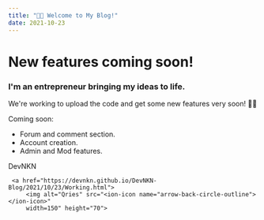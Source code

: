 ```yaml
---
title: "👋🏻 Welcome to My Blog!"
date: 2021-10-23
---
```

<!DOCTYPE html>
<html>
  <body>
    <h1>
New features coming soon!
    </h1>
    <h3>
      I'm an entrepreneur bringing my ideas to life.
    </h3>
    We're working to upload the code and get some new features very soon! 👨‍💻
   
Coming soon:
    
- Forum and comment section.
- Account creation.
- Admin and Mod features.

 DevNKN
    
     <a href="https://devnkn.github.io/DevNKN-Blog/2021/10/23/Working.html">
         <img alt="Qries" src="<ion-icon name="arrow-back-circle-outline"></ion-icon>"
         width=150" height="70">
                               
  </body>
  </html>
  
